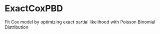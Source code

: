 # ExactCoxPBD
Fit Cox model by optimizing exact partial likelihood with Poisson Binomial Distribution
